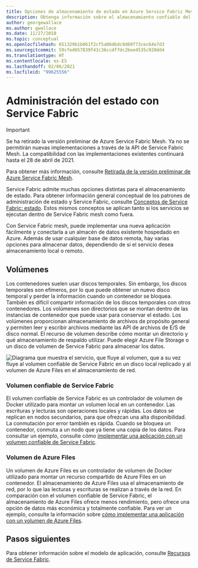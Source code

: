 ```yaml
---
title: Opciones de almacenamiento de estado en Azure Service Fabric Mesh
description: Obtenga información sobre el almacenamiento confiable del estado en las aplicaciones de Service Fabric mesh que se ejecutan en Azure Service Fabric mesh.
author: georgewallace
ms.author: gwallace
ms.date: 11/27/2018
ms.topic: conceptual
ms.openlocfilehash: 651329b1b061f2cf5a06dbdc9d60f73cec64e7d3
ms.sourcegitcommit: 59cfed657839f41c36ccdf7dc2bee4535c920dd4
ms.translationtype: HT
ms.contentlocale: es-ES
ms.lasthandoff: 02/06/2021
ms.locfileid: "99625556"
---
```

# <a name="state-management-with-service-fabric"></a>Administración del estado con Service Fabric

> [!IMPORTANT]
> Se ha retirado la versión preliminar de Azure Service Fabric Mesh. Ya no se permitirán nuevas implementaciones a través de la API de Service Fabric Mesh. La compatibilidad con las implementaciones existentes continuará hasta el 28 de abril de 2021.
> 
> Para obtener más información, consulte [Retirada de la versión preliminar de Azure Service Fabric Mesh](https://azure.microsoft.com/updates/azure-service-fabric-mesh-preview-retirement/).

Service Fabric admite muchas opciones distintas para el almacenamiento de estado. Para obtener información general conceptual de los patrones de administración de estado y Service Fabric, consulte [Conceptos de Service Fabric: estado](../service-fabric/service-fabric-concepts-state.md). Estos mismos conceptos se aplican tanto si los servicios se ejecutan dentro de Service Fabric mesh como fuera. 

Con Service Fabric mesh, puede implementar una nueva aplicación fácilmente y conectarla a un almacén de datos existente hospedado en Azure. Además de usar cualquier base de datos remota, hay varias opciones para almacenar datos, dependiendo de si el servicio desea almacenamiento local o remoto. 

## <a name="volumes"></a>Volúmenes

Los contenedores suelen usar discos temporales. Sin embargo, los discos temporales son efímeros, por lo que puede obtener un nuevo disco temporal y perder la información cuando un contenedor se bloquea. También es difícil compartir información de los discos temporales con otros contenedores. Los volúmenes son directorios que se montan dentro de las instancias de contenedor que puede usar para conservar el estado. Los volúmenes proporcionan almacenamiento de archivos de propósito general y permiten leer y escribir archivos mediante las API de archivos de E/S de disco normal. El recurso de volumen describe cómo montar un directorio y qué almacenamiento de respaldo utilizar. Puede elegir Azure File Storage o un disco de volumen de Service Fabric para almacenar los datos.

![Diagrama que muestra el servicio, que fluye al volumen, que a su vez fluye al volumen confiable de Service Fabric en un disco local replicado y al volumen de Azure Files en el almacenamiento de red.][image3]

### <a name="service-fabric-reliable-volume"></a>Volumen confiable de Service Fabric

El volumen confiable de Service Fabric es un controlador de volumen de Docker utilizado para montar un volumen local en un contenedor. Las escrituras y lecturas son operaciones locales y rápidas. Los datos se replican en nodos secundarios, para que ofrezcan una alta disponibilidad. La conmutación por error también es rápida. Cuando se bloquea un contenedor, conmuta a un nodo que ya tiene una copia de los datos. Para consultar un ejemplo, consulte cómo [implementar una aplicación con un volumen confiable de Service Fabric](service-fabric-mesh-howto-deploy-app-sfreliable-disk-volume.md).

### <a name="azure-files-volume"></a>Volumen de Azure Files

Un volumen de Azure Files es un controlador de volumen de Docker utilizado para montar un recurso compartido de Azure Files en un contenedor. El almacenamiento de Azure Files usa el almacenamiento de red, por lo que las lecturas y escrituras se realizan a través de la red. En comparación con el volumen confiable de Service Fabric, el almacenamiento de Azure Files ofrece menos rendimiento, pero ofrece una opción de datos más económica y totalmente confiable. Para ver un ejemplo, consulte la información sobre [cómo implementar una aplicación con un volumen de Azure Files](service-fabric-mesh-howto-deploy-app-azurefiles-volume.md).

## <a name="next-steps"></a>Pasos siguientes

Para obtener información sobre el modelo de aplicación, consulte [Recursos de Service Fabric](service-fabric-mesh-service-fabric-resources.md).

[image3]: ./media/service-fabric-mesh-storing-state/volumes.png
